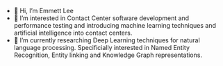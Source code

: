 - 👋 Hi, I’m Emmett Lee
- 👀 I’m interested in Contact Center software development and performance testing and introducing machine learning techniques and artificial intelligence into contact centers.
- 🌱 I’m currently researching Deep Learning techniques for natural language processing. Specificially interested in Named Entity Recognition, Entity linking and Knowledge Graph 
representations.


<!---
emmetlee/emmetlee is a ✨ special ✨ repository because its `README.md` (this file) appears on your GitHub profile.
--->
